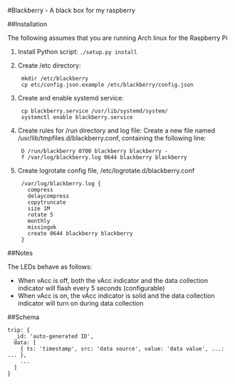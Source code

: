 #Blackberry - A black box for my raspberry

##Installation

The following assumes that you are running Arch linux for the Raspberry Pi

1. Install Python script: `./setup.py install`
2. Create /etc directory: 

        mkdir /etc/blackberry
        cp etc/config.json.example /etc/blackberry/config.json
        
4. Create and enable systemd service:

        cp blackberry.service /usr/lib/systemd/system/
        systemctl enable blackberry.service

5. Create rules for /run directory and log file:
    Create a new file named /usr/lib/tmpfiles.d/blackberry.conf, containing the following line:

        D /run/blackberry 0700 blackberry blackberry -
        f /var/log/blackberry.log 0644 blackberry blackberry

6. Create logrotate config file, /etc/logrotate.d/blackberry.conf

        /var/log/blackberry.log {
          compress
          delaycompress
          copytruncate
          size 1M
          rotate 5
          monthly
          missingok
          create 0644 blackberry blackberry
        }

##Notes

The LEDs behave as follows:
* When vAcc is off, both the vAcc indicator and the data collection indicator will flash every 5 seconds (configurable)
* When vAcc is on, the vAcc indicator is solid and the data collection indicator will turn on during data collection

##Schema
```
trip: {
  _id: 'auto-generated ID',
  data: [
  	{ ts: 'timestamp', src: 'data source', value: 'data value', ...: ... },
  	...
  ]
}
```